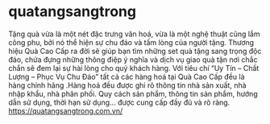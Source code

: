 # quatangsangtrong
Tặng quà vừa là một nét đặc trưng văn hoá, vừa là một nghệ thuật cũng lắm công phu, bởi nó thể hiện sự chu đáo và tấm lòng của người tặng. Thương hiệu Quà Cao Cấp ra đời sẽ giúp bạn tìm những set quà tặng sang trọng độc đáo, chứa đựng những thông điệp ý nghĩa và dịch vụ giao quà tận nơi chắc chắn sẽ đem lại sự hài lòng cho quý khách hàng. Với tiêu chí “Uy Tín – Chất Lượng – Phục Vụ Chu Đáo” tất cả các hàng hoá tại Quà Cao Cấp đều là hàng chính hãng .Hàng hoá đều được ghi rõ thông tin nhà sản xuất, nhà nhập khẩu, nhà phân phối. Quy cách sản phẩm, thông tin sản phẩm, hướng dẫn sử dụng, thời hạn sử dụng… được cung cấp đầy đủ và rõ ràng.
https://quatangsangtrong.com.vn/
